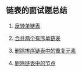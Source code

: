 ## 链表的面试题总结

1. [反转单链表](https://leetcode.com/problems/reverse-linked-list/)

2. [合并两个有序单链表](https://leetcode.com/problems/reverse-linked-list)

3. [删除排序链表中的重复元素](https://leetcode.com/problems/remove-duplicates-from-sorted-list/)

4. [删除链表中的节点](https://leetcode.com/problems/delete-node-in-a-linked-list/)


